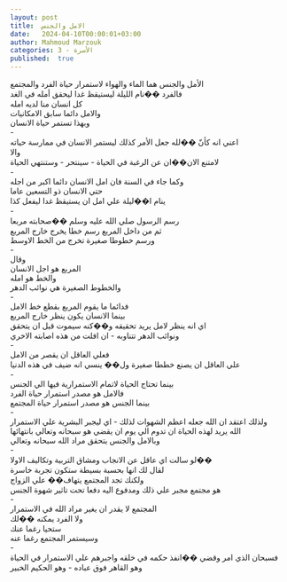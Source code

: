 ```yaml
---
layout: post
title:  الامل والجنس
date:   2024-04-10T00:00:01+03:00
author: Mahmoud Marzouk
categories: 3 - الأسرة
published:  true
---
```

الأمل والجنس هما الماء والهواء لاستمرار حياة الفرد
والمجتمع\
فالفرد ��نام الليلة ليستيقظ غدا ليحقق أمله في الغد\
كل انسان منا لديه امله\
والامل دائما سابق الامكانيات\
وبهذا تستمر حياة الانسان\
-\
اعني انه كأنّ ��لله جعل الأمر كذلك ليستمر الانسان في ممارسة
حياته\
والا\
لامتنع الان��ان عن الرغبة في الحياة - سينتحر - وستنتهي
الحياة\
-\
وكما جاء في السنة فان امل الانسان دائما اكبر من اجله\
حتي الانسان ذو التسعين عاما\
ينام ا��ليلة علي امل ان يستيقظ غدا ليفعل كذا\
-\
رسم الرسول صلي الله عليه وسلم ��صحابته مربعا\
ثم من داخل المربع رسم خطا يخرج خارج المربع\
ورسم خطوطا صغيرة تخرج من الخط الاوسط\
-\
وقال\
المربع هو اجل الانسان\
والخط هو امله\
والخطوط الصغيرة هي نوائب الدهر\
-\
فدائما ما يقوم المربع بقطع خط الامل\
بينما الانسان يكون ينظر خارج المربع\
اي انه ينظر لامل يريد تحقيقه و��كنه سيموت قبل ان يتحقق\
ونوائب الدهر تتناوبه - ان افلت من هذه اصابته الاخري\
-\
فعلي العاقل ان يقصر من الامل\
علي العاقل ان يصنع خططا صغيرة ول�� ينسي انه ضيف في هذه
الدنيا\
-\
بينما تحتاج الحياة لاتمام الاستمرارية فيها الي الجنس\
فالامل هو مصدر استمرار حياة الفرد\
بينما الجنس هو مصدر استمرار حياة المجتمع\
-\
ولذلك اعتقد ان الله جعله اعظم الشهوات لذلك - اي ليجبر البشرية علي
الاستمرار\
الله يريد لهذه الحياة ان تدوم الي يوم ان يقضي هو سبحانه وتعالي
بانتهائها\
وبالامل والجنس يتحقق مراد الله سبحانه وتعالي\
-\
لو سالت اي عاقل عن الانجاب ومشاق التربية وتكاليف الاولا��\
لقال لك انها بحسبة بسيطة ستكون تجربة خاسرة\
ولكنك تجد المجتمع يتهاف�� علي الزواج\
هو مجتمع مجبر علي ذلك ومدفوع اليه دفعا تحت تاثير شهوة
الجنس\
-\
المجتمع لا يقدر ان يغير مراد الله في الاستمرار\
ولا الفرد يمكنه ��لك\
ستحيا رغما عنك\
وسيستمر المجتمع رغما عنه\
-\
فسبحان الذي امر وقضي ��انفذ حكمه في خلقه واجبرهم علي الاستمرار في
الحياة\
وهو القاهر فوق عباده - وهو الحكيم الخبير
